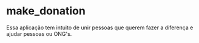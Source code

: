 # make_donation

Essa aplicação tem intuito de unir pessoas que querem fazer a diferença e ajudar pessoas ou ONG's. 
